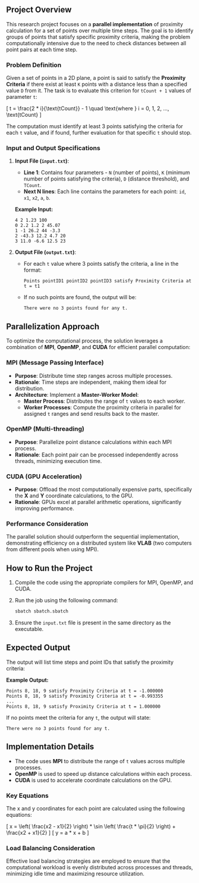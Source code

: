 ## Project Overview
This research project focuses on a **parallel implementation** of proximity calculation for a set of points over multiple time steps. The goal is to identify groups of points that satisfy specific proximity criteria, making the problem computationally intensive due to the need to check distances between all point pairs at each time step.

### Problem Definition
Given a set of points in a 2D plane, a point is said to satisfy the **Proximity Criteria** if there exist at least `K` points with a distance less than a specified value `D` from it. The task is to evaluate this criterion for `tCount + 1` values of parameter `t`:

\[ t = \frac{2 * i}{\text{tCount}} - 1 \quad \text{where } i = 0, 1, 2, ..., \text{tCount} \]

The computation must identify at least 3 points satisfying the criteria for each `t` value, and if found, further evaluation for that specific `t` should stop.

### Input and Output Specifications
1. **Input File (`input.txt`)**:
   - **Line 1**: Contains four parameters - `N` (number of points), `K` (minimum number of points satisfying the criteria), `D` (distance threshold), and `TCount`.
   - **Next N lines**: Each line contains the parameters for each point: `id`, `x1`, `x2`, `a`, `b`.

   **Example Input:**
   ```
   4 2 1.23 100
   0 2.2 1.2 2 45.07
   1 -1 26.2 44 -3.3
   2 -43.3 12.2 4.7 20
   3 11.0 -6.6 12.5 23
   ```

2. **Output File (`output.txt`)**:
   - For each `t` value where 3 points satisfy the criteria, a line in the format:
     ```
     Points pointID1 pointID2 pointID3 satisfy Proximity Criteria at t = t1
     ```
   - If no such points are found, the output will be:
     ```
     There were no 3 points found for any t.
     ```

## Parallelization Approach
To optimize the computational process, the solution leverages a combination of **MPI**, **OpenMP**, and **CUDA** for efficient parallel computation:

### MPI (Message Passing Interface)
- **Purpose**: Distribute time step ranges across multiple processes.
- **Rationale**: Time steps are independent, making them ideal for distribution.
- **Architecture**: Implement a **Master-Worker Model**:
  - **Master Process**: Distributes the range of `t` values to each worker.
  - **Worker Processes**: Compute the proximity criteria in parallel for assigned `t` ranges and send results back to the master.

### OpenMP (Multi-threading)
- **Purpose**: Parallelize point distance calculations within each MPI process.
- **Rationale**: Each point pair can be processed independently across threads, minimizing execution time.

### CUDA (GPU Acceleration)
- **Purpose**: Offload the most computationally expensive parts, specifically the **X** and **Y** coordinate calculations, to the GPU.
- **Rationale**: GPUs excel at parallel arithmetic operations, significantly improving performance.

### Performance Consideration
The parallel solution should outperform the sequential implementation, demonstrating efficiency on a distributed system like **VLAB** (two computers from different pools when using MPI).

## How to Run the Project
1. Compile the code using the appropriate compilers for MPI, OpenMP, and CUDA.
2. Run the job using the following command:

   ```bash
   sbatch sbatch.sbatch
   ```

3. Ensure the `input.txt` file is present in the same directory as the executable.

## Expected Output
The output will list time steps and point IDs that satisfy the proximity criteria:

**Example Output:**
```
Points 8, 18, 9 satisfy Proximity Criteria at t = -1.000000
Points 8, 18, 9 satisfy Proximity Criteria at t = -0.993355
...
Points 8, 18, 9 satisfy Proximity Criteria at t = 1.000000
```

If no points meet the criteria for any `t`, the output will state:

```
There were no 3 points found for any t.
```

## Implementation Details
- The code uses **MPI** to distribute the range of `t` values across multiple processes.
- **OpenMP** is used to speed up distance calculations within each process.
- **CUDA** is used to accelerate coordinate calculations on the GPU.

### Key Equations
The x and y coordinates for each point are calculated using the following equations:

\[
x = \left( \frac{x2 - x1}{2} \right) * \sin \left( \frac{t * \pi}{2} \right) + \frac{x2 + x1}{2}
\]
\[
y = a * x + b
\]

### Load Balancing Consideration
Effective load balancing strategies are employed to ensure that the computational workload is evenly distributed across processes and threads, minimizing idle time and maximizing resource utilization.
